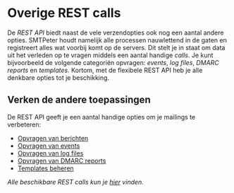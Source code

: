 # Overige REST calls

De *REST API* biedt naast de vele verzendopties ook nog een aantal andere opties.
SMTPeter houdt namelijk alle processen nauwlettend in de gaten en registreert 
alles wat voorbij komt op de servers. Dit stelt je in staat om data uit het verleden 
op te vragen middels een aantal handige *calls*. Je kunt bijvoorbeeld de volgende 
categoriën opvragen: *events*, *log files*, *DMARC reports* en *templates*. 
Kortom, met de flexibele REST API heb je alle denkbare opties tot je beschikking.


## Verken de andere toepassingen 

De REST API geeft je een aantal handige opties om je mailings te verbeteren:

* [Opvragen van berichten](rest-messages)
* [Opvragen van events](rest-events)
* [Opvragen van log files](rest-logfiles)
* [Opvragen van DMARC reports](rest-dmarc)
* [Templates beheren](rest-templates)

*Alle beschikbare REST calls kun je [hier](all-rest-calls) vinden.*
